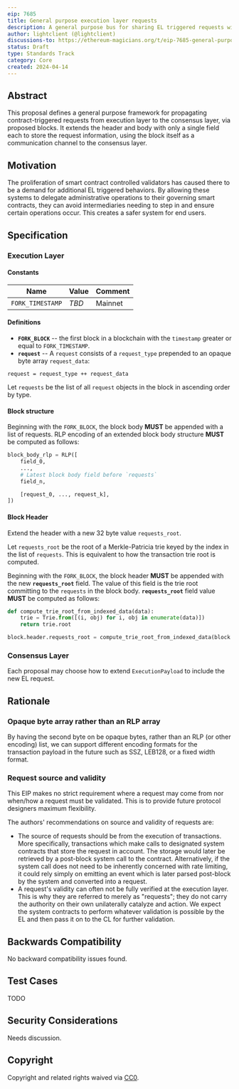 ```yaml
---
eip: 7685
title: General purpose execution layer requests
description: A general purpose bus for sharing EL triggered requests with the CL
author: lightclient (@lightclient)
discussions-to: https://ethereum-magicians.org/t/eip-7685-general-purpose-execution-layer-requests/19668
status: Draft
type: Standards Track
category: Core
created: 2024-04-14
---
```


## Abstract

This proposal defines a general purpose framework for propagating contract-triggered requests from execution layer to the consensus layer, via proposed blocks. It extends the header and body with only a single field each to store the request information, using the block itself as a communication channel to the consensus layer.

## Motivation

The proliferation of smart contract controlled validators has caused there to be a demand for additional EL triggered behaviors. By allowing these systems to delegate administrative operations to their governing smart contracts, they can avoid intermediaries needing to step in and ensure certain operations occur. This creates a safer system for end users.

## Specification

### Execution Layer

#### Constants

| Name | Value | Comment |
| - | - | - |
|`FORK_TIMESTAMP` | *TBD* | Mainnet |

#### Definitions

* **`FORK_BLOCK`** -- the first block in a blockchain with the `timestamp` greater or equal to `FORK_TIMESTAMP`.
* **`request`** -- A `request` consists of a `request_type` prepended to an opaque byte array `request_data`:

```
request = request_type ++ request_data
```

Let `requests` be the list of all `request` objects in the block in ascending order by type.

#### Block structure

Beginning with the `FORK_BLOCK`, the block body **MUST** be appended with a list of requests. RLP encoding of an extended block body structure **MUST** be computed as follows:

```python
block_body_rlp = RLP([
    field_0,
    ...,
    # Latest block body field before `requests`
    field_n,

    [request_0, ..., request_k],
])
```

#### Block Header

Extend the header with a new 32 byte value `requests_root`.

Let `requests_root` be the root of a Merkle-Patricia trie keyed by the index in the list of `requests`. This is equivalent to how the transaction trie root is computed.

Beginning with the `FORK_BLOCK`, the block header **MUST** be appended with the new **`requests_root`** field. The value of this field is the trie root committing to the `requests` in the block body. **`requests_root`** field value **MUST** be computed as follows:

```python
def compute_trie_root_from_indexed_data(data):
    trie = Trie.from([(i, obj) for i, obj in enumerate(data)])
    return trie.root

block.header.requests_root = compute_trie_root_from_indexed_data(block.body.requests)
```


### Consensus Layer

Each proposal may choose how to extend `ExecutionPayload` to include the new EL request.

## Rationale

### Opaque byte array rather than an RLP array

By having the second byte on be opaque bytes, rather than an RLP (or other encoding) list, we can support different encoding formats for the transaction payload in the future such as SSZ, LEB128, or a fixed width format.

### Request source and validity

This EIP makes no strict requirement where a request may come from nor when/how a request must be validated. This is to provide future protocol designers maximum flexibility.

The authors' recommendations on source and validity of requests are:

* The source of requests should be from the execution of transactions. More specifically, transactions which make calls to designated system contracts that store the request in account. The storage would later be retrieved by a post-block system call to the contract. Alternatively, if the system call does not need to be inherently concerned with rate limiting, it could rely simply on emitting an event which is later parsed post-block by the system and converted into a request.
* A request's validity can often not be fully verified at the execution layer. This is why they are referred to merely as "requests"; they do not carry the authority on their own unilaterally catalyze and action. We expect the system contracts to perform whatever validation is possible by the EL and then pass it on to the CL for further validation.

## Backwards Compatibility

No backward compatibility issues found.

## Test Cases

TODO

## Security Considerations

Needs discussion.

## Copyright

Copyright and related rights waived via [CC0](../LICENSE.md).
